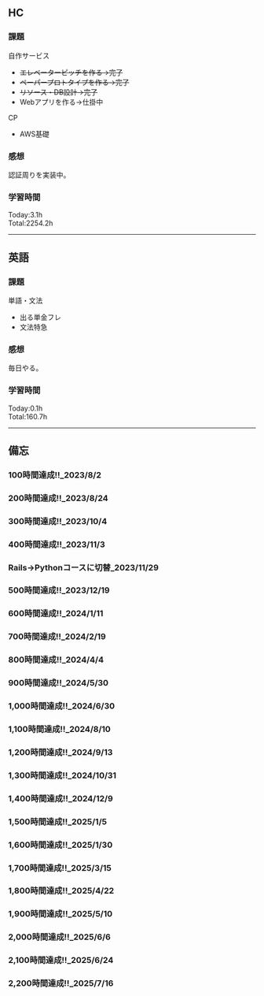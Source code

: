 ## HC
### 課題
自作サービス
- ~~エレベーターピッチを作る→完了~~
- ~~ペーパープロトタイプを作る→完了~~
- ~~リソース・DB設計→完了~~
- Webアプリを作る→仕掛中

CP
- AWS基礎

### 感想
認証周りを実装中。

### 学習時間
Today:3.1h<br>
Total:2254.2h

------------------------------------------
## 英語
### 課題
単語・文法
- 出る単金フレ
- 文法特急

### 感想
毎日やる。

### 学習時間
Today:0.1h<br>
Total:160.7h

------------------------------------------
## 備忘
### 100時間達成!!_2023/8/2
### 200時間達成!!_2023/8/24
### 300時間達成!!_2023/10/4
### 400時間達成!!_2023/11/3
### Rails→Pythonコースに切替_2023/11/29
### 500時間達成!!_2023/12/19
### 600時間達成!!_2024/1/11
### 700時間達成!!_2024/2/19
### 800時間達成!!_2024/4/4
### 900時間達成!!_2024/5/30
### 1,000時間達成!!_2024/6/30
### 1,100時間達成!!_2024/8/10
### 1,200時間達成!!_2024/9/13
### 1,300時間達成!!_2024/10/31
### 1,400時間達成!!_2024/12/9
### 1,500時間達成!!_2025/1/5
### 1,600時間達成!!_2025/1/30
### 1,700時間達成!!_2025/3/15
### 1,800時間達成!!_2025/4/22
### 1,900時間達成!!_2025/5/10
### 2,000時間達成!!_2025/6/6
### 2,100時間達成!!_2025/6/24
### 2,200時間達成!!_2025/7/16